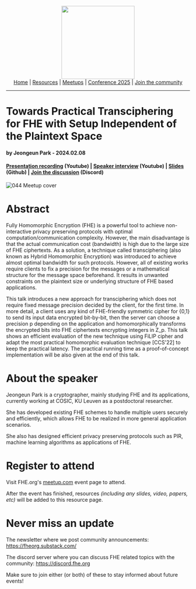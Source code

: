 <!-- Main header navigation -->
<p align="center">
  <img width="200" src="https://user-images.githubusercontent.com/5758427/180978488-db825482-5a58-4c7c-9589-c494a6f0be04.png"><br/>
  <a href="https://fhe-org.github.io">Home</a> | <a href="https://fhe-org.github.io/resources">Resources</a> | <a href="https://fhe-org.github.io/meetups/">Meetups</a> | <a href="https://fhe-org.github.io/conferences/conference-2025/">Conference 2025</a> | <a href="https://fhe-org.github.io/community">Join the community</a>
</p>
<hr/>
<!-- /Main header navigation -->


# Towards Practical Transciphering for FHE with Setup Independent of the Plaintext Space
#### by Jeongeun Park - 2024.02.08
#### <a href="https://www.youtube.com/watch?v=1ZqWlbje978&list=PLnbmMskCVh1chnSM8Jjy6Nk3IH6fpn7MM&index=1">Presentation recording</a> (Youtube) | <a href="https://www.youtube.com/watch?v=bmhfTW7MSnY&list=PLnbmMskCVh1e3EGYBGrAg1q-cVE5fM6O4&index=12">Speaker interview</a> (Youtube) | <a href="https://github.com/FHE-org/fhe-org.github.io/files/14216610/FHE.meetup_Jeongeun.pdf">Slides</a> (Github) | <a href="https://discord.fhe.org">Join the discussion</a> (Discord)

![044 Meetup cover](https://github.com/FHE-org/fhe-org.github.io/assets/37557436/c334e252-dfa4-4eaf-80ed-903950bc74bf)


# Abstract

Fully Homomorphic Encryption (FHE) is a powerful tool to achieve non-interactive privacy preserving protocols with optimal computation/communication complexity. However, the main disadvantage is that the actual communication cost (bandwidth) is high due to the large size of FHE ciphertexts. As a solution, a technique called transciphering (also known as Hybrid Homomorphic Encryption) was introduced to achieve almost optimal bandwidth for such protocols. However, all of existing works require clients to fix a precision for the messages or a mathematical structure for the message space beforehand. It results in unwanted constraints on the plaintext size or underlying structure of FHE based applications.

This talk introduces a new approach for transciphering which does not require fixed message precision decided by the client, for the first time. In more detail, a client uses any kind of FHE-friendly symmetric cipher for {0,1} to send its input data encrypted bit-by-bit, then the server can choose a precision p depending on the application and homomorphically transforms the encrypted bits into FHE ciphertexts encrypting integers in Z_p. This talk shows an efficient evaluation of the new technique using FiLIP cipher and adapt the most practical homomorphic evaluation technique [CCS'22] to keep the practical latency. The practical running time as a proof-of-concept implementation will be also given at the end of this talk.

# About the speaker

Jeongeun Park is a cryptographer, mainly studying FHE and its applications, currently working at COSIC, KU Leuven as a postdoctoral researcher.

She has developed existing FHE schemes to handle multiple users securely and efficiently, which allows FHE to be realized in more general application scenarios.

She also has designed efficient privacy preserving protocols such as PIR, machine learning algorithms as applications of FHE.

# Register to attend

Visit FHE.org's [meetup.com](https://www.meetup.com/fhe-org/events/298732824/) event page to attend.

After the event has finished, resources *(including any slides, video, papers, etc)* will be added to this resource page.

# Never miss an update

The newsletter where we post community announcements: https://fheorg.substack.com/

The discord server where you can discuss FHE related topics with the community: https://discord.fhe.org

Make sure to join either (or both) of these to stay informed about future events!
